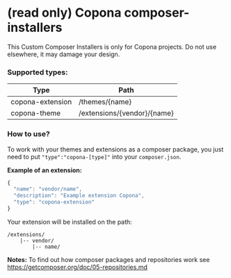 # (read only) Copona composer-installers

This Custom Composer Installers is only for Copona projects. Do not use elsewhere, it may damage your design. 


### Supported types:

Type             | Path         
---------------- | -------------
copona-extension | /themes/{name}
copona-theme     | /extensions/{vendor}/{name}

### How to use?

To work with your themes and extensions as a composer package, you just need to put `"type":"copona-[type]"` into your `composer.json`.

**Example of an extension:**

```javascript
{
  "name": "vendor/name",
  "description": "Example extension Copona",
  "type": "copona-extension"
}
```

Your extension will be installed on the path:

```
/extensions/
    |-- vendor/
        |-- name/
```



**Notes:** To find out how composer packages and repositories work see https://getcomposer.org/doc/05-repositories.md 
